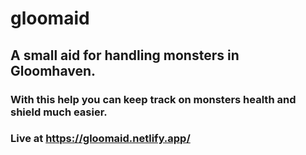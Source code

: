 # gloomaid

## A small aid for handling monsters in Gloomhaven.
### With this help you can keep track on monsters health and shield much easier.
### Live at <https://gloomaid.netlify.app/>
